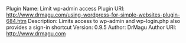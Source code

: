 Plugin Name: Limit wp-admin access
Plugin URI: http://www.drmagu.com/using-wordpress-for-simple-websites-plugin-684.htm
Description: Limits access to wp-admin and wp-login.php also provides a sign-in shortcut
Version: 0.9.5
Author: DrMagu
Author URI: http://www.drmagu.com